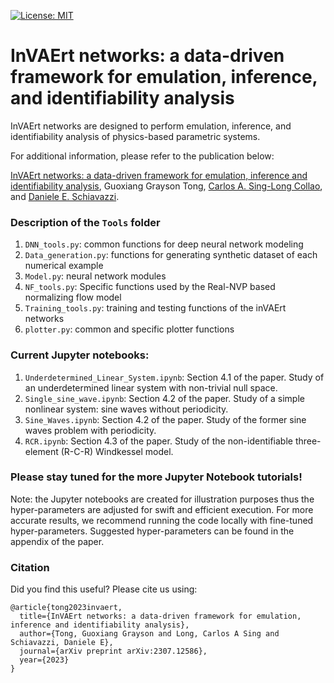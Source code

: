  [![License: MIT](https://img.shields.io/badge/License-MIT-yellow.svg)](https://opensource.org/licenses/MIT) 
# InVAErt networks: a data-driven framework for emulation, inference, and identifiability analysis

InVAErt networks are designed to perform emulation, inference, and identifiability analysis of physics-based parametric systems.

For additional information, please refer to the publication below:

[InVAErt networks: a data-driven framework for emulation, inference and identifiability analysis](https://arxiv.org/abs/2307.12586), Guoxiang Grayson Tong, [Carlos A. Sing-Long Collao](https://www.ing.uc.cl/academicos-e-investigadores/carlos-alberto-sing-long-collao/), and [Daniele E. Schiavazzi](https://www3.nd.edu/~dschiava/).

### Description of the ```Tools``` folder
1. ```DNN_tools.py```: common functions for deep neural network modeling 
2. ```Data_generation.py```: functions for generating synthetic dataset of each numerical example
3. ```Model.py```: neural network modules 
4. ```NF_tools.py```: Specific functions used by the Real-NVP based normalizing flow model
5. ```Training_tools.py```: training and testing functions of the inVAErt networks
6. ```plotter.py```: common and specific plotter functions

### Current Jupyter notebooks:
1. ```Underdetermined_Linear_System.ipynb```: Section 4.1 of the paper. Study of an underdetermined linear system with non-trivial null space.
2. ```Single_sine_wave.ipynb```: Section 4.2 of the paper. Study of a simple nonlinear system: sine waves without periodicity.
3. ```Sine_Waves.ipynb```: Section 4.2 of the paper. Study of the former sine waves problem with periodicity.
4. ```RCR.ipynb```: Section 4.3 of the paper. Study of the non-identifiable three-element (R-C-R) Windkessel model.

### Please stay tuned for the more Jupyter Notebook tutorials!
Note: the Jupyter notebooks are created for illustration purposes thus the hyper-parameters are adjusted for swift and efficient execution. For more accurate results, we recommend running the code locally with fine-tuned hyper-parameters. Suggested hyper-parameters can be found in the appendix of the paper.

### Citation
Did you find this useful? Please cite us using:
```
@article{tong2023invaert,
  title={InVAErt networks: a data-driven framework for emulation, inference and identifiability analysis},
  author={Tong, Guoxiang Grayson and Long, Carlos A Sing and Schiavazzi, Daniele E},
  journal={arXiv preprint arXiv:2307.12586},
  year={2023}
}
```
